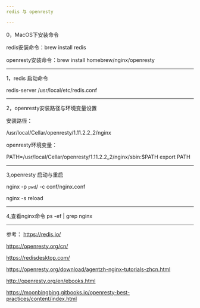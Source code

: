 ```yaml
---
redis 与 openresty

---
```

0，MacOS下安装命令

redis安装命令：brew install redis

openresty安装命令：brew install homebrew/nginx/openresty

---
1，redis 启动命令

redis-server /usr/local/etc/redis.conf

---
2，openresty安装路径与环境变量设置

安装路径：

/usr/local/Cellar/openresty/1.11.2.2_2/nginx

openresty环境变量：

PATH=/usr/local/Cellar/openresty/1.11.2.2_2/nginx/sbin:$PATH export PATH

---
3,openresty 启动与重启

nginx -p `pwd`/ -c conf/nginx.conf

nginx -s reload

---
4,查看nginx命令
ps -ef | grep nginx

---
参考：
https://redis.io/

https://openresty.org/cn/

https://redisdesktop.com/

https://openresty.org/download/agentzh-nginx-tutorials-zhcn.html

http://openresty.org/en/ebooks.html

https://moonbingbing.gitbooks.io/openresty-best-practices/content/index.html
